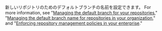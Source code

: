 新しいリポジトリのためのデフォルトブランチの名前を設定できます。 For more information, see "[Managing the default branch for your repositories](/github/setting-up-and-managing-your-github-user-account/managing-the-default-branch-name-for-your-repositories)," "[Managing the default branch name for repositories in your organization](/organizations/managing-organization-settings/managing-the-default-branch-name-for-repositories-in-your-organization)," and "[Enforcing repository management policies in your enterprise](/admin/policies/enforcing-repository-management-policies-in-your-enterprise#enforcing-a-policy-on-the-default-branch-name)."
